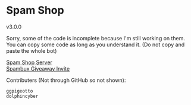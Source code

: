 # Spam Shop
v3.0.0

Sorry, some of the code is incomplete because I'm still working on them. You can copy some code as long as you understand it. (Do not copy and paste the whole bot) 

[Spam Shop Server](https://discord.gg/AkYyFy5)  
[Spambux Giveaway Invite](https://top.gg/bot/786019288326209536)

Contributers (Not through GitHub so not shown):

```
ggpigeotto
dolphincyber
```

